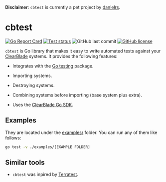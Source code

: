 [danielrs]: https://github.com/danielrs
[clearblade]: https://github.com/clearblade
[go-testing]: https://golang.org/pkg/testing/
[clearblade-go-sdk]: https://github.com/clearblade/Go-SDK

**Disclaimer**: `cbtest` is currently a pet project by [danielrs][danielrs].

# cbtest

[![Go Report Card](https://goreportcard.com/badge/github.com/clearblade/cbtest)](https://goreportcard.com/report/github.com/clearblade/cbtest)
[![Test status](https://github.com/clearblade/cbtest/workflows/tests/badge.svg?branch=master "test status")](https://github.com/clearblade/cbtest/actions)
![GitHub last commit](https://img.shields.io/github/last-commit/clearblade/cbtest)
[![GitHub license](https://img.shields.io/github/license/clearblade/cbtest)](LICENSE)

`cbtest` is Go library that makes it easy to write automated tests against your
[ClearBlade][clearblade] systems. It provides the following features:

- Integrates with the [Go testing][go-testing] package.

- Importing systems.

- Destroying systems.

- Combining systems before importing (base system plus extra).

- Uses the [ClearBlade Go SDK][clearblade-go-sdk].

## Examples

They are located under the [examples/](examples/) folder. You can run any of
them like follows:

```bash
go test -v ./examples/[EXAMPLE FOLDER]
```

## Similar tools

[terratest]: https://github.com/gruntwork-io/terratest

- `cbtest` was inpired by [Terratest][terratest].
